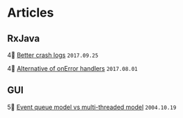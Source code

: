 # Articles
## RxJava
4⃣ [Better crash logs](https://rongi.github.io/kotlin-blog/rxjava/2017/09/25/breadcrumbs-rxjava-error-handling.html) `2017.09.25` 

4⃣ [Alternative of onError handlers](https://rongi.github.io/kotlin-blog/rxjava/rx/2017/08/01/error-handling-in-rxjava.html) `2017.08.01` 
## GUI
5⃣ [Event queue model vs multi-threaded model](https://community.oracle.com/blogs/kgh/2004/10/19/multithreaded-toolkits-failed-dream) `2004.10.19`
